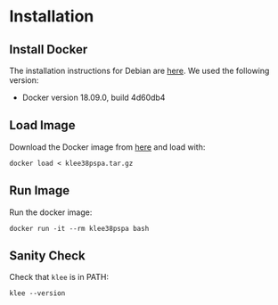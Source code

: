 # Installation

## Install Docker
The installation instructions for Debian are [here](https://docs.docker.com/engine/install/debian/).
We used the following version:
- Docker version 18.09.0, build 4d60db4

## Load Image
Download the Docker image from [here](https://doi.org/10.6084/m9.figshare.12410231) and load with:
```
docker load < klee38pspa.tar.gz
```

## Run Image
Run the docker image:
```
docker run -it --rm klee38pspa bash
```

## Sanity Check
Check that `klee` is in PATH:
```
klee --version
```
